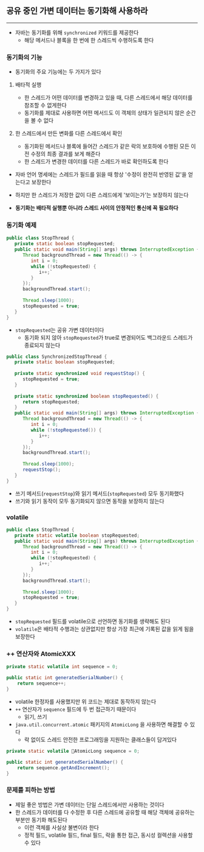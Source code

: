 ## 공유 중인 가변 데이터는 동기화해 사용하라
---
- 자바는 동기화를 위해 `synchronized` 키워드를 제공한다
	- 해당 메서드나 블록을 한 번에 한 스레드씩 수행하도록 한다

### 동기화의 기능
- 동기화의 주요 기능에는 두 가지가 있다

1. 배타적 실행
   - 한 스레드가 어떤 데이터를 변경하고 있을 때, 다른 스레드에서 해당 데이터를 참조할 수 없게한다
   - 동기화를 제대로 사용하면 어떤 메서드도 이 객체의 상태가 일관되지 않은 순간을 볼 수 없다
   
2. 한 스레드에서 만든 변화를 다른 스레드에서 확인
   - 동기화된 메서드나 블록에 들어간 스레드가 같은 락의 보호하에 수행된 모든 이전 수정의 최종 결과를 보게 해준다
   - 한 스레드가 변경한 데이터를 다른 스레드가 바로 확인하도록 한다

- 자바 언어 명세에는 스레드가 필드를 읽을 때 항상 '수정이 완전히 반영된 값'을 얻는다고 보장한다
- 하지만 한 스레드가 저장한 값이 다른 스레드에게 '보이는가'는 보장하지 않는다

- **동기화는 배타적 실행뿐 아니라 스레드 사이의 안정적인 통신에 꼭 필요하다**

### 동기화 예제
```Java
public class StopThread {  
   private static boolean stopRequested;  
   public static void main(String[] args) throws InterruptedException {  
      Thread backgroundThread = new Thread(() -> {  
         int i = 0;  
         while (!stopRequested) {  
            i++;`  
         }  
      });  
      backgroundThread.start();  
  
      Thread.sleep(1000);  
      stopRequested = true;  
   }  
}
```

- `stopRequested`는 공유 가변 데이터이다
	- 동기화 되지 않아 `stopRequested`가 true로 변경되어도 백그라운드 스레드가 종료되지 않는다

```Java
public class SynchronizedStopThread {  
   private static boolean stopRequested;  
  
   private static synchronized void requestStop() {  
      stopRequested = true;  
   }  
  
   private static synchronized boolean stopRequested() {  
      return stopRequested;  
   }  
   public static void main(String[] args) throws InterruptedException {  
      Thread backgroundThread = new Thread(() -> {  
         int i = 0;  
         while (!stopRequested()) {  
            i++;  
         }  
      });  
      backgroundThread.start();  
  
      Thread.sleep(1000);  
      requestStop();  
   }  
}
```

- 쓰기 메서드(`requestStop`)와 읽기 메서드(`stopRequested`) 모두 동기화했다
- 쓰기와 읽기 동작이 모두 동기화되지 않으면 동작을 보장하지 않는다

### volatile
```Java
public class StopThread {  
   private static volatile boolean stopRequested;  
   public static void main(String[] args) throws InterruptedException {  
      Thread backgroundThread = new Thread(() -> {  
         int i = 0;  
         while (!stopRequested) {  
            i++;`  
         }  
      });  
      backgroundThread.start();  
  
      Thread.sleep(1000);  
      stopRequested = true;  
   }  
}
```
- `stopRequested` 필드를 volatile으로 선언하면 동기화를 생략해도 된다
- `volatile`은 배타적 수행과는 상관없지만 항상 가장 최근에 기록된 값을 읽게 됨을 보장한다

### ++ 연산자와 AtomicXXX
```Java
private static volatile int sequence = 0;

public static int generatedSerialNumber() {
	return sequence++;
}
```

- volatile 한정자를 사용했지만 위 코드는 제대로 동작하지 않는다
- `++` 연산자가 `sequence` 필드에 두 번 접근하기 때문이다
	- 읽기, 쓰기
- `java.util.concurrent.atomic` 패키지의 `AtomicLong` 을 사용하면 해결할 수 있다
	- 락 없이도 스레드 안전한 프로그래밍을 지원하는 클래스들이 담겨있다
```Java
private static volatile AtomicLong sequence = 0;

public static int generatedSerialNumber() {
	return sequence.getAndIncrement();
}
```

### 문제를 피하는 방법
- 제일 좋은 방법은 가변 데이터는 단일 스레드에서만 사용하는 것이다
- 한 스레드가 데이터를 다 수정한 후 다른 스레드에 공유할 때 해당 객체에 공유하는 부분만 동기화 해도된다
	- 이런 객체를 사실상 불변이라 한다
	- 정적 필드, volatile 필드, final 필드, 락을 통한 접근, 동시성 컬렉션을 사용할 수 있다
